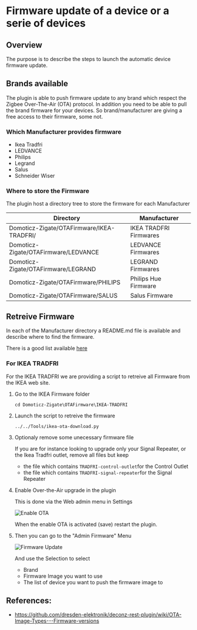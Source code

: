 # Firmware update of a device or a serie of devices

## Overview

The purpose is to describe the steps to launch the automatic device firmware update.


## Brands available

The plugin is able to push firmware update to any brand which respect the Zigbee Over-The-Air (OTA) protocol. 
In addition you need to be able to pull the brand firmware for your devices.
So brand/manufacturer are giving a free access to their firmware, some not.

### Which Manufacturer provides firmware

* Ikea Tradfri
* LEDVANCE
* Philips
* Legrand
* Salus
* Schneider Wiser

### Where to store the Firmware

The plugin host a directory tree to store the firmware for each Manufacturer

| Directory | Manufacturer |
| --------- | ------------ |
| Domoticz-Zigate/OTAFirmware/IKEA-TRADFRI/ | IKEA TRADFRI Firmwares |
| Domoticz-Zigate/OTAFirmware/LEDVANCE      | LEDVANCE Firmwares |
| Domoticz-Zigate/OTAFirmware/LEGRAND       | LEGRAND Firmwares |
| Domoticz-Zigate/OTAFirmware/PHILIPS       | Philips Hue Firmware |
| Domoticz-Zigate/OTAFirmware/SALUS         | Salus Firmware |


## Retreive Firmware

In each of the Manufacturer directory a README.md file is available and describe where to find the firmware.

There is a good list available [here](https://github.com/dresden-elektronik/deconz-rest-plugin/wiki/OTA-Image-Types---Firmware-versions)

### For IKEA TRADFRI

For the IKEA TRADFRI we are providing a script to retreive all Firmware from the IKEA web site.

1. Go to the IKEA Firmware folder

   ```cd Domoticz-Zigate\OTAFirmware\IKEA-TRADFRI ```
   
1. Launch the script to retreive the firmware

   ```../../Tools/ikea-ota-download.py```
   
1. Optionaly remove some unecessary firmware file

   If you are for instance looking to upgrade only your Signal Repeater, or the Ikea Tradfri outlet, remove all files but keep
   
   * the file which contains `TRADFRI-control-outlet`for the Control Outlet
   * the file which contains `TRADFRI-signal-repeater`for the Signal Repeater
 
1. Enable Over-the-Air upgrade in the plugin
 
   This is done via the Web admin menu in Settings
   
   ![Enable OTA](https://github.com/pipiche38/Domoticz-Zigate-Wiki/blob/master/Images/OTA.png)
   
   When the enable OTA is activated (save) restart the plugin.
 
1. Then you can go to the "Admin Firmware" Menu

   ![Firmware Update](https://github.com/pipiche38/Domoticz-Zigate-Wiki/blob/master/Images/Firmware_Update.png)

   And use the Selection to select 
    * Brand
    * Firmware Image you want to use
    * The list of device you want to push the firmware image to
 
 
## References:
 * https://github.com/dresden-elektronik/deconz-rest-plugin/wiki/OTA-Image-Types---Firmware-versions
 
 
 
